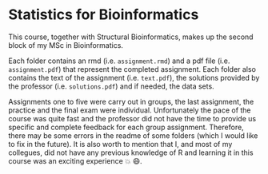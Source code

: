 # Statistics for Bioinformatics

This course, together with Structural Bioinformatics, makes up the second block of my MSc in Bioinformatics.

Each folder contains an rmd (i.e. <code>assignment.rmd</code>) and a pdf file (i.e. <code>assignment.pdf</code>) that represent the completed assignment. Each folder also contains the text of the assignment (i.e. <code>text.pdf</code>), the solutions provided by the professor (i.e. <code>solutions.pdf</code>) and if needed, the data sets. 

Assignments one to five were carry out in groups, the last assignment, the practice and the final exam were individual. Unfortunately the pace of the course was quite fast and the professor did not have the time to provide us specific and complete feedback for each group assignment. Therefore, there may be some errors in the readme of some folders (which I would like to fix in the future). It is also worth to mention that I, and most of my collegues, did not have any previous knowledge of R and learning it in this course was an exciting experience :boom: :smile:.
